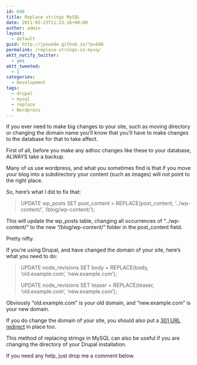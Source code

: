 ```yaml
---
id: 646
title: Replace strings MySQL
date: 2011-03-23T11:23:26+00:00
author: admin
layout:
  - default
guid: http://jpswade.github.io/?p=646
permalink: /replace-strings-in-mysq/
aktt_notify_twitter:
  - yes
aktt_tweeted:
  - 1
categories:
  - Development
tags:
  - drupal
  - mysql
  - replace
  - Wordpress
---
```

<p class="lead">
  If you ever need to make big changes to your site, such as moving directory or changing the domain name you&#8217;ll know that you&#8217;ll have to make changes to the database for that to take affect.
</p>

<!--more-->

First of all, before you make any adhoc changes like these to your database, ALWAYS take a backup.

Many of us use wordpress, and what you sometimes find is that if you move your blog into a subdirectory your content (such as images) will not point to the right place.

So, here&#8217;s what I did to fix that:

> UPDATE wp\_posts SET post\_content = REPLACE(post_content, &#8216;../wp-content/&#8217;, &#8216;/blog/wp-content/&#8217;);

This will update the wp\_posts table, changing all occurrences of &#8220;../wp-content/&#8221; to the new &#8220;/blog/wp-content/&#8221; folder in the post\_content field.

Pretty nifty.

If you&#8217;re using Drupal, and have changed the domain of your site, here&#8217;s what you need to do:

> UPDATE node_revisions SET body = REPLACE(body, &#8216;old.example.com&#8217;, &#8216;new.example.com&#8217;);
> 
> UPDATE node_revisions SET teaser = REPLACE(teaser, &#8216;old.example.com&#8217;, &#8216;new.example.com&#8217;);

Obviously &#8220;old.example.com&#8221; is your old domain, and &#8220;new.example.com&#8221; is your new domain.

If you do change the domain of your site, you should also put a [301 URL redirect](http://en.wikipedia.org/wiki/URL_redirection) in place too.

This method of replacing strings in MySQL can also be useful if you are changing the directory of your Drupal installation.

If you need any help, just drop me a comment below.